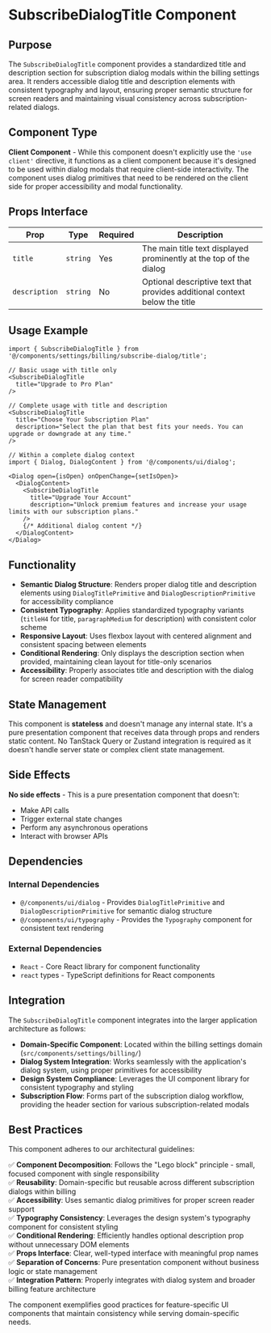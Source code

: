 # SubscribeDialogTitle Component

## Purpose

The `SubscribeDialogTitle` component provides a standardized title and description section for subscription dialog modals within the billing settings area. It renders accessible dialog title and description elements with consistent typography and layout, ensuring proper semantic structure for screen readers and maintaining visual consistency across subscription-related dialogs.

## Component Type

**Client Component** - While this component doesn't explicitly use the `'use client'` directive, it functions as a client component because it's designed to be used within dialog modals that require client-side interactivity. The component uses dialog primitives that need to be rendered on the client side for proper accessibility and modal functionality.

## Props Interface

| Prop | Type | Required | Description |
|------|------|----------|-------------|
| `title` | `string` | Yes | The main title text displayed prominently at the top of the dialog |
| `description` | `string` | No | Optional descriptive text that provides additional context below the title |

## Usage Example

```tsx
import { SubscribeDialogTitle } from '@/components/settings/billing/subscribe-dialog/title';

// Basic usage with title only
<SubscribeDialogTitle 
  title="Upgrade to Pro Plan" 
/>

// Complete usage with title and description
<SubscribeDialogTitle 
  title="Choose Your Subscription Plan"
  description="Select the plan that best fits your needs. You can upgrade or downgrade at any time."
/>

// Within a complete dialog context
import { Dialog, DialogContent } from '@/components/ui/dialog';

<Dialog open={isOpen} onOpenChange={setIsOpen}>
  <DialogContent>
    <SubscribeDialogTitle 
      title="Upgrade Your Account"
      description="Unlock premium features and increase your usage limits with our subscription plans."
    />
    {/* Additional dialog content */}
  </DialogContent>
</Dialog>
```

## Functionality

- **Semantic Dialog Structure**: Renders proper dialog title and description elements using `DialogTitlePrimitive` and `DialogDescriptionPrimitive` for accessibility compliance
- **Consistent Typography**: Applies standardized typography variants (`titleH4` for title, `paragraphMedium` for description) with consistent color scheme
- **Responsive Layout**: Uses flexbox layout with centered alignment and consistent spacing between elements
- **Conditional Rendering**: Only displays the description section when provided, maintaining clean layout for title-only scenarios
- **Accessibility**: Properly associates title and description with the dialog for screen reader compatibility

## State Management

This component is **stateless** and doesn't manage any internal state. It's a pure presentation component that receives data through props and renders static content. No TanStack Query or Zustand integration is required as it doesn't handle server state or complex client state management.

## Side Effects

**No side effects** - This is a pure presentation component that doesn't:
- Make API calls
- Trigger external state changes
- Perform any asynchronous operations
- Interact with browser APIs

## Dependencies

### Internal Dependencies
- `@/components/ui/dialog` - Provides `DialogTitlePrimitive` and `DialogDescriptionPrimitive` for semantic dialog structure
- `@/components/ui/typography` - Provides the `Typography` component for consistent text rendering

### External Dependencies
- `React` - Core React library for component functionality
- `react` types - TypeScript definitions for React components

## Integration

The `SubscribeDialogTitle` component integrates into the larger application architecture as follows:

- **Domain-Specific Component**: Located within the billing settings domain (`src/components/settings/billing/`)
- **Dialog System Integration**: Works seamlessly with the application's dialog system, using proper primitives for accessibility
- **Design System Compliance**: Leverages the UI component library for consistent typography and styling
- **Subscription Flow**: Forms part of the subscription dialog workflow, providing the header section for various subscription-related modals

## Best Practices

This component adheres to our architectural guidelines:

✅ **Component Decomposition**: Follows the "Lego block" principle - small, focused component with single responsibility  
✅ **Reusability**: Domain-specific but reusable across different subscription dialogs within billing  
✅ **Accessibility**: Uses semantic dialog primitives for proper screen reader support  
✅ **Typography Consistency**: Leverages the design system's typography component for consistent styling  
✅ **Conditional Rendering**: Efficiently handles optional description prop without unnecessary DOM elements  
✅ **Props Interface**: Clear, well-typed interface with meaningful prop names  
✅ **Separation of Concerns**: Pure presentation component without business logic or state management  
✅ **Integration Pattern**: Properly integrates with dialog system and broader billing feature architecture

The component exemplifies good practices for feature-specific UI components that maintain consistency while serving domain-specific needs.